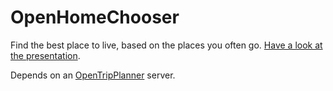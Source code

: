 OpenHomeChooser
============

Find the best place to live, based on the places you often go. [Have a look at the presentation](http://fr.slideshare.net/CoworkingNamur/open-home-chooser-appli).

Depends on an [OpenTripPlanner](http://www.opentripplanner.org) server.
